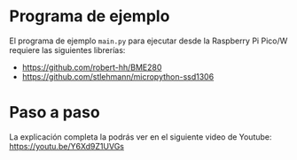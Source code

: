 # Programa de ejemplo

El programa de ejemplo `main.py` para ejecutar desde la Raspberry Pi Pico/W requiere las siguientes librerías:
- https://github.com/robert-hh/BME280
- https://github.com/stlehmann/micropython-ssd1306

# Paso a paso

La explicación completa la podrás ver en el siguiente video de Youtube:
https://youtu.be/Y6Xd9Z1UVGs
